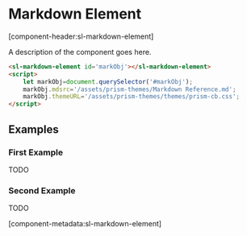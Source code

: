 # Markdown Element

[component-header:sl-markdown-element]

A description of the component goes here.

```html preview
<sl-markdown-element id='markObj'></sl-markdown-element>
<script>
    let markObj=document.querySelector('#markObj');
    markObj.mdsrc='/assets/prism-themes/Markdown Reference.md';
    markObj.themeURL='/assets/prism-themes/themes/prism-cb.css';
</script>
```

## Examples

### First Example

TODO

### Second Example

TODO

[component-metadata:sl-markdown-element]
